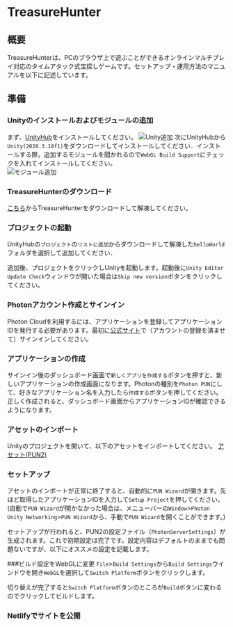 # TreasureHunter

## 概要

TreasureHunterは、PCのブラウザ上で遊ぶことができるオンラインマルチプレイ対応のタイムアタック式宝探しゲームです。セットアップ・運用方法のマニュアルを以下に記述しています。

## 準備

### Unityのインストールおよびモジュールの追加

まず、[UnityHub](https://unity3d.com/jp/get-unity/download)をインストールしてください。
![Unity追加](https://user-images.githubusercontent.com/75965403/142373852-0bb38ac7-01ad-43f1-b01a-755e4fcab9f4.png)
次にUnityHubから`Unity(2020.3.18f1)`をダウンロードしてインストールしてください．インストールする際，追加するモジュールを聞かれるので`WebGL Build Support`にチェックを入れてインストールしてください。  
![モジュール追加](https://user-images.githubusercontent.com/75965403/142373844-2e1a6705-1d4c-4835-8290-a1ff20269e9a.png)

### TreasureHunterのダウンロード

[こちら](https://github.com/igakilab/CLF)からTreasureHunterをダウンロードして解凍してください。

### プロジェクトの起動

UnityHubの`プロジェクト`の`リストに追加`からダウンロードして解凍した`helloWorld`フォルダを選択して追加してください．  

追加後、プロジェクトをクリックしUnityを起動します。起動後に`Unity Editor Update Check`ウィンドウが開いた場合は`Skip new version`ボタンをクリックしてください。  
 

### Photonアカウント作成とサインイン

Photon Cloudを利用するには、アプリケーションを登録してアプリケーションIDを発行する必要があります。最初に[公式サイト](https://www.photonengine.com/ja-JP/PUN)で（アカウントの登録を済ませて）サインインしてください。


### アプリケーションの作成

サインイン後のダッシュボード画面で`新しくアプリを作成する`ボタンを押すと、新しいアプリケーションの作成画面になります。Photonの種別を`Photon PUN`にして、好きなアプリケーション名を入力したら`作成する`ボタンを押してください。正しく作成されると、ダッシュボード画面からアプリケーションIDが確認できるようになります。


### アセットのインポート

Unityのプロジェクトを開いて、以下のアセットをインポートしてください。
[アセット(PUN2)](https://assetstore.unity.com/packages/tools/network/pun-2-free-119922)


### セットアップ

アセットのインポートが正常に終了すると、自動的に`PUN Wizard`が開きます。先ほど取得したアプリケーションIDを入力して`Setup Project`を押してください。(自動で`PUN Wizard`が開かなかった場合は、メニューバーの`Window`>`Photon Unity Networking`>`PUN Wizard`から、手動で`PUN Wizard`を開くことができます。)

セットアップが行われると、PUN2の設定ファイル（`PhotonServerSettings`）が生成されます。これで初期設定は完了です。設定内容はデフォルトのままでも問題ないですが、以下にオススメの設定を記載します。

###ビルド設定をWebGLに変更
`File`>`Build Settings`から`Build Settings`ウインドウを開き`WebGL`を選択して`Switch Platform`ボタンをクリックします。

切り替えが完了すると`Switch Platform`ボタンのところが`Build`ボタンに変わるのでクリックしてビルドします。


### Netlifyでサイトを公開

